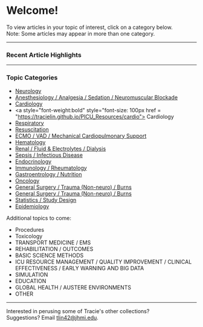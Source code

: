 # Welcome!
To view articles in your topic of interest, click on a category below. 
<br>Note: Some articles may appear in more than one category.

-----------
### Recent Article Highlights


-----------
### Topic Categories

- <a href = "https://tracielin.github.io/PICU_Resources/neuro"> Neurology </a>
- <a href = "https://tracielin.github.io/PICU_Resources/anesthesiology"> Anesthesiology / Analgesia / Sedation / Neuromuscular Blockade </a>
- <a href = "https://tracielin.github.io/PICU_Resources/cardio"> Cardiology </a>
- <a style="font-weight:bold" style="font-size: 100px href = "https://tracielin.github.io/PICU_Resources/cardio"> Cardiology </a>
- <a href = "https://tracielin.github.io/PICU_Resources/resp"> Respiratory </a>
- <a href = "https://tracielin.github.io/PICU_Resources/resus"> Resuscitation </a>
- <a href = "https://tracielin.github.io/PICU_Resources/ecmo"> ECMO / VAD / Mechanical Cardiopulmonary Support </a>
- <a href = "https://tracielin.github.io/PICU_Resources/heme"> Hematology </a>
- <a href = "https://tracielin.github.io/PICU_Resources/renal"> Renal / Fluid & Electrolytes / Dialysis </a>
- <a href = "https://tracielin.github.io/PICU_Resources/sepsisID"> Sepsis / Infectious Disease </a>
- <a href = "https://tracielin.github.io/PICU_Resources/endo"> Endocrinology </a>
- <a href = "https://tracielin.github.io/PICU_Resources/immuno_rheum"> Immunology / Rheumatology </a>
- <a href = "https://tracielin.github.io/PICU_Resources/GI"> Gastroentrology / Nutrition </a>
- <a href = "https://tracielin.github.io/PICU_Resources/onc"> Oncology </a>
- <a href = "https://tracielin.github.io/PICU_Resources/sx"> General Surgery / Trauma (Non-neuro) / Burns </a>
- <a href = "https://tracielin.github.io/PICU_Resources/genetics_metab"> General Surgery / Trauma (Non-neuro) / Burns </a>
- <a href = "https://tracielin.github.io/PICU_Resources/stats"> Statistics / Study Design</a>
- <a href = "https://tracielin.github.io/PICU_Resources/epidemiology"> Epidemiology </a> 
 
Additional topics to come:
- Procedures
- Toxicology
- TRANSPORT MEDICINE / EMS
- REHABILITATION / OUTCOMES
- BASIC SCIENCE METHODS
- ICU RESOURCE MANAGEMENT / QUALITY IMPROVEMENT / CLINICAL EFFECTIVENESS / EARLY WARNING AND BIG DATA
- SIMULATION
- EDUCATION
- GLOBAL HEALTH / AUSTERE ENVIRONMENTS
- OTHER


---------------
Interested in perusing some of Tracie's other collections?
<br>Suggestions? Email tlin42@jhmi.edu.
